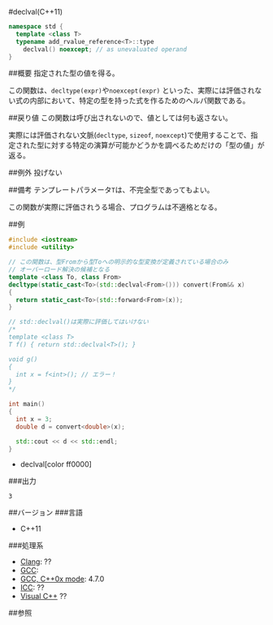#declval(C++11)
```cpp
namespace std {
  template <class T>
  typename add_rvalue_reference<T>::type
    declval() noexcept; // as unevaluated operand
}
```

##概要
指定された型の値を得る。

この関数は、`decltype(expr)`や`noexcept(expr)` といった、実際には評価されない式の内部において、特定の型を持った式を作るためのヘルパ関数である。


##戻り値
この関数は呼び出されないので、値としては何も返さない。

実際には評価されない文脈(`decltype`, `sizeof`, `noexcept`)で使用することで、指定された型に対する特定の演算が可能かどうかを調べるためだけの「型の値」が返る。


##例外
投げない


##備考
テンプレートパラメータ`T`は、不完全型であってもよい。

この関数が実際に評価されうる場合、プログラムは不適格となる。


##例
```cpp
#include <iostream>
#include <utility>

// この関数は、型Fromから型Toへの明示的な型変換が定義されている場合のみ
// オーバーロード解決の候補となる
template <class To, class From>
decltype(static_cast<To>(std::declval<From>())) convert(From&& x)
{
  return static_cast<To>(std::forward<From>(x));
}

// std::declval()は実際に評価してはいけない
/*
template <class T>
T f() { return std::declval<T>(); }

void g()
{
  int x = f<int>(); // エラー！
}
*/

int main()
{
  int x = 3;
  double d = convert<double>(x);

  std::cout << d << std::endl;
}
```
* declval[color ff0000]

###出力
```
3
```

##バージョン
###言語
- C++11

###処理系
- [Clang](/implementation#clang.md): ??
- [GCC](/implementation#gcc.md): 
- [GCC, C++0x mode](/implementation#gcc.md): 4.7.0
- [ICC](/implementation#icc.md): ??
- [Visual C++](/implementation#visual_cpp.md) ??


##参照



